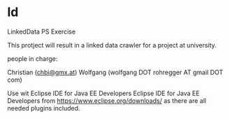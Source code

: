 ld
==

LinkedData PS Exercise

This protject will result in a linked data crawler for a project at university.

people in charge:

Christian (chbi@gmx.at)
Wolfgang (wolfgang DOT rohregger AT gmail DOT com)

Use wit Eclipse IDE for Java EE Developers Eclipse IDE for Java EE Developers from https://www.eclipse.org/downloads/ as there are all needed plugins included.

